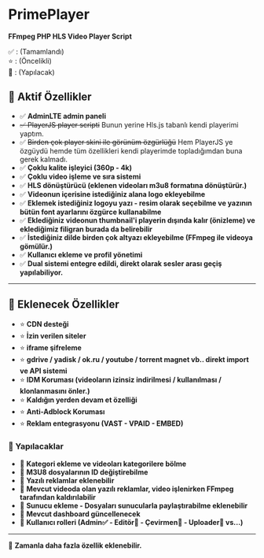 # PrimePlayer  
**FFmpeg PHP HLS Video Player Script**  

✅ : (Tamamlandı)  
⭐ : (Öncelikli)  
📝 : (Yapılacak)  

## 🔹 Aktif Özellikler  
- ✅ **AdminLTE admin paneli**  
- ~~✅ PlayerJS player scripti~~  Bunun yerine Hls.js tabanlı kendi playerimi yaptım.
- ✅ ~~Birden çok player skini ile görünüm özgürlüğü~~ Hem PlayerJS ye özgüydü hemde tüm özellikleri kendi playerimde topladığımdan buna gerek kalmadı.
- ✅ **Çoklu kalite işleyici (360p - 4k)**  
- ✅ **Çoklu video işleme ve sıra sistemi**  
- ✅ **HLS dönüştürücü (eklenen videoları m3u8 formatına dönüştürür.)**  
- ✅ **Videonun içerisine istediğiniz alana logo ekleyebilme**  
- ✅ **Eklemek istediğiniz logoyu yazı - resim olarak seçebilme ve yazının bütün font ayarlarını özgürce kullanabilme**  
- ✅ **Eklediğiniz videonun thumbnail'i playerin dışında kalır (önizleme) ve eklediğimiz filigran burada da belirebilir**  
- ✅ **İstediğiniz dilde birden çok altyazı ekleyebilme (FFmpeg ile videoya gömülür.)**  
- ✅ **Kullanıcı ekleme ve profil yönetimi**  
- ✅ **Dual sistemi entegre edildi, direkt olarak sesler arası geçiş yapılabiliyor.**  
---

## 🔹 Eklenecek Özellikler  
- ⭐ **CDN desteği**  
- ⭐ **İzin verilen siteler**  
- ⭐ **iframe şifreleme**  
- ⭐ **gdrive / yadisk / ok.ru / youtube / torrent magnet vb.. direkt import ve API sistemi**  
- ⭐ **IDM Koruması (videoların izinsiz indirilmesi / kullanılması / klonlanmasını önler.)**  
- ⭐ **Kaldığın yerden devam et özelliği**  
- ⭐ **Anti-Adblock Koruması**  
- ⭐ **Reklam entegrasyonu (VAST - VPAID - EMBED)**  

### 📝 Yapılacaklar  
- 📝 **Kategori ekleme ve videoları kategorilere bölme**  
- 📝 **M3U8 dosyalarının ID değiştirebilme**  
- 📝 **Yazılı reklamlar eklenebilir**  
- 📝 **Mevcut videoda olan yazılı reklamlar, video işlenirken FFmpeg tarafından kaldırılabilir**  
- 📝 **Sunucu ekleme - Dosyaları sunucularla paylaştırabilme eklenebilir**  
- 📝 **Mevcut dashboard güncellenecek**  
- 📝 **Kullanıcı rolleri (Admin✅ - Editör📝 - Çevirmen📝 - Uploader📝 vs...)**  

---

📌 **Zamanla daha fazla özellik eklenebilir.**  
